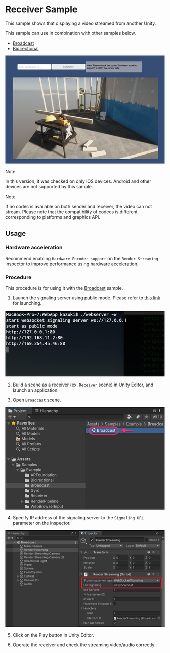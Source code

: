 # Receiver Sample

This sample shows that displaying a video streamed from another Unity.

This sample can use in combination with other samples below.

- [Broadcast](sample-broadcast.md)
- [Bidirectional](sample-bidirectional.md)

![ReceiveVideo Sample](images/renderstreaming_receivevideosample.png)

> [!NOTE]
> In this version, it was checked on only iOS devices. Android and other devices are not supported by this sample.

> [!NOTE]
> If no codec is available on both sender and receiver, the video can not stream. Please note that the compatibility of codecs is different corresponding to platforms and graphics API.

## Usage

### Hardware acceleration 

Recommend enabling `Hardware Encoder support` on the `Render Streaming` inspector to improve performance using hardware acceleration.

### Procedure

This procedure is for using it with the [Broadcast](sample-broadcast.md) sample.

1) Launch the signaling server using public mode. Please refer to [this link](webapp.md) for launching.

![Launch web server](images/launch_webserver_public_mode.png)

2) Build a scene as a receiver (ex. [`Receiver`](sample-receiver.md) scene) in Unity Editor, and launch an application.

3) Open `Broadcast` scene.

![Open Broadcast scene](images/open_broadcast_scene.png)

4) Specify IP address of the signaling server to the `Signaling URL` parameter on the inspector.

![Signaling url on inspector](images/broadcast_sample_signaling.png)

5) Click on the Play button in Unity Editor.

6) Operate the receiver and check the streaming video/audio correctly.